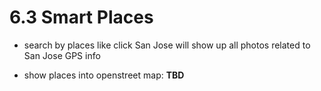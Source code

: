 # 6.3 Smart Places

- search by places like click San Jose will show up all photos related to San Jose GPS info

- show places into openstreet map: **TBD**